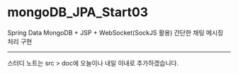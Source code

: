 # mongoDB_JPA_Start03
Spring Data MongoDB + JSP + WebSocket(SockJS 활용) 간단한 채팅 메시징 처리 구현
* * *
스터디 노트는 src > doc에 오늘이나 내일 이내로 추가하겠습니다.
